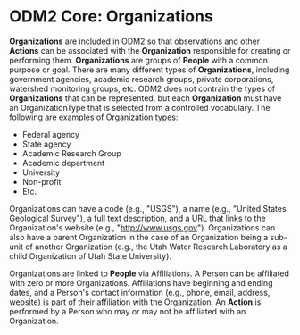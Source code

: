 ODM2 Core: Organizations
========================

**Organizations** are included in ODM2 so that observations and other **Actions** can be associated with the **Organization** responsible for creating or performing them. **Organizations** are groups of **People** with a common purpose or goal.  There are many different types of **Organizations**, including government agencies, academic research groups, private corporations, watershed monitoring groups, etc.  ODM2 does not contrain the types of **Organizations** that can be represented, but each **Organization** must have an OrganizationType that is selected from a controlled vocabulary. The following are examples of Organization types:

* Federal agency
* State agency
* Academic Research Group
* Academic department
* University
* Non-profit
* Etc.

Organizations can have a code (e.g., "USGS"), a name (e.g., "United States Geological Survey"), a full text description, and a URL that links to the Organization's website (e.g., "http://www.usgs.gov"). Organizations can also have a parent Organization in the case of an Organization being a sub-unit of another Organization (e.g., the Utah Water Research Laboratory as a child Organization of Utah State University). 

Organizations are linked to **People** via Affiliations.  A Person can be affiliated with zero or more Organizations.  Affiliations have beginning and ending dates, and a Person's contact information (e.g., phone, email, address, website) is part of their affiliation with the Organization. An **Action** is performed by a Person who may or may not be affiliated with an Organization.
